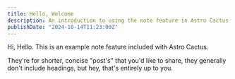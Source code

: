 ```yaml
---
title: Hello, Welcome
description: An introduction to using the note feature in Astro Cactus
publishDate: "2024-10-14T11:23:00Z"
---
```


Hi, Hello. This is an example note feature included with Astro Cactus.

They're for shorter, concise "post's" that you'd like to share, they generally don't include headings, but hey, that's entirely up to you.

